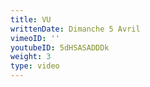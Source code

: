 ```yaml
---
title: VU
writtenDate: Dimanche 5 Avril
vimeoID: ''
youtubeID: 5dHSASADDDk
weight: 3
type: video
---
```

